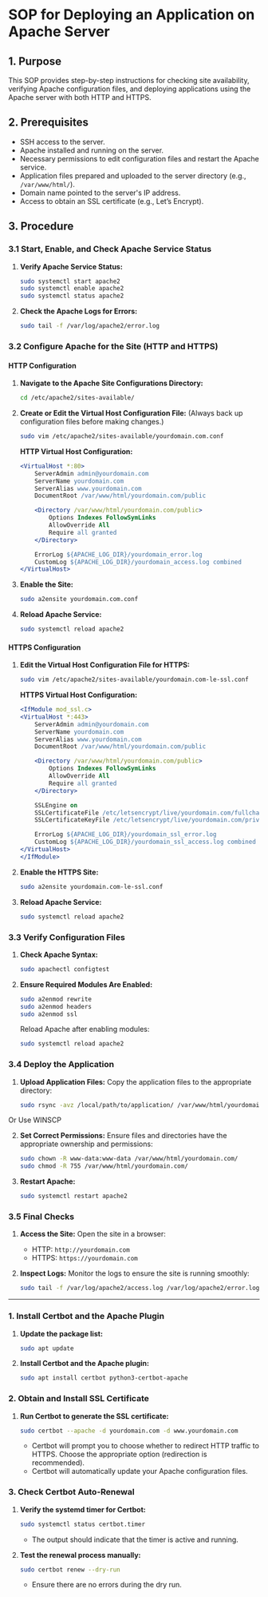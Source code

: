 # SOP for Deploying an Application on Apache Server

## 1. Purpose

This SOP provides step-by-step instructions for checking site availability, verifying Apache configuration files, and deploying applications using the Apache server with both HTTP and HTTPS.

## 2. Prerequisites

- SSH access to the server.
- Apache installed and running on the server.
- Necessary permissions to edit configuration files and restart the Apache service.
- Application files prepared and uploaded to the server directory (e.g., `/var/www/html/`).
- Domain name pointed to the server's IP address.
- Access to obtain an SSL certificate (e.g., Let’s Encrypt).

## 3. Procedure

### 3.1 Start, Enable, and Check Apache Service Status

1. **Verify Apache Service Status:**
   ```bash
   sudo systemctl start apache2
   sudo systemctl enable apache2
   sudo systemctl status apache2
   ```
2. **Check the Apache Logs for Errors:**
   ```bash
   sudo tail -f /var/log/apache2/error.log
   ```

### 3.2 Configure Apache for the Site (HTTP and HTTPS)

#### HTTP Configuration

1. **Navigate to the Apache Site Configurations Directory:**
   ```bash
   cd /etc/apache2/sites-available/
   ```
2. **Create or Edit the Virtual Host Configuration File:** (Always back up configuration files before making changes.)
   ```bash
   sudo vim /etc/apache2/sites-available/yourdomain.com.conf
   ```
   **HTTP Virtual Host Configuration:**
   ```apache
   <VirtualHost *:80>
       ServerAdmin admin@yourdomain.com
       ServerName yourdomain.com
       ServerAlias www.yourdomain.com
       DocumentRoot /var/www/html/yourdomain.com/public

       <Directory /var/www/html/yourdomain.com/public>
           Options Indexes FollowSymLinks
           AllowOverride All
           Require all granted
       </Directory>

       ErrorLog ${APACHE_LOG_DIR}/yourdomain_error.log
       CustomLog ${APACHE_LOG_DIR}/yourdomain_access.log combined
   </VirtualHost>
   ```
3. **Enable the Site:**
   ```bash
   sudo a2ensite yourdomain.com.conf
   ```
4. **Reload Apache Service:**
   ```bash
   sudo systemctl reload apache2
   ```

#### HTTPS Configuration

1. **Edit the Virtual Host Configuration File for HTTPS:**
   ```bash
   sudo vim /etc/apache2/sites-available/yourdomain.com-le-ssl.conf
   ```
   **HTTPS Virtual Host Configuration:**
   ```apache
   <IfModule mod_ssl.c>
   <VirtualHost *:443>
       ServerAdmin admin@yourdomain.com
       ServerName yourdomain.com
       ServerAlias www.yourdomain.com
       DocumentRoot /var/www/html/yourdomain.com/public

       <Directory /var/www/html/yourdomain.com/public>
           Options Indexes FollowSymLinks
           AllowOverride All
           Require all granted
       </Directory>

       SSLEngine on
       SSLCertificateFile /etc/letsencrypt/live/yourdomain.com/fullchain.pem
       SSLCertificateKeyFile /etc/letsencrypt/live/yourdomain.com/privkey.pem

       ErrorLog ${APACHE_LOG_DIR}/yourdomain_ssl_error.log
       CustomLog ${APACHE_LOG_DIR}/yourdomain_ssl_access.log combined
   </VirtualHost>
   </IfModule>
   ```
2. **Enable the HTTPS Site:**
   ```bash
   sudo a2ensite yourdomain.com-le-ssl.conf
   ```
3. **Reload Apache Service:**
   ```bash
   sudo systemctl reload apache2
   ```

### 3.3 Verify Configuration Files

1. **Check Apache Syntax:**
   ```bash
   sudo apachectl configtest
   ```
2. **Ensure Required Modules Are Enabled:**
   ```bash
   sudo a2enmod rewrite
   sudo a2enmod headers
   sudo a2enmod ssl
   ```
   Reload Apache after enabling modules:
   ```bash
   sudo systemctl reload apache2
   ```

### 3.4 Deploy the Application

1. **Upload Application Files:** Copy the application files to the appropriate directory:
   ```bash
   sudo rsync -avz /local/path/to/application/ /var/www/html/yourdomain.com/
   ```

Or Use WINSCP

2. **Set Correct Permissions:** Ensure files and directories have the appropriate ownership and permissions:
   ```bash
   sudo chown -R www-data:www-data /var/www/html/yourdomain.com/
   sudo chmod -R 755 /var/www/html/yourdomain.com/
   ```
3. **Restart Apache:**
   ```bash
   sudo systemctl restart apache2
   ```

### 3.5 Final Checks

1. **Access the Site:** Open the site in a browser:

   - HTTP: `http://yourdomain.com`
   - HTTPS: `https://yourdomain.com`

2. **Inspect Logs:** Monitor the logs to ensure the site is running smoothly:

   ```bash
   sudo tail -f /var/log/apache2/access.log /var/log/apache2/error.log
   ```
------------------------------------------------------------------------------------------------------------------------------------------------------------------------
### 1. Install Certbot and the Apache Plugin
1. **Update the package list:**
   ```bash
   sudo apt update
   ```
2. **Install Certbot and the Apache plugin:**
   ```bash
   sudo apt install certbot python3-certbot-apache
   ```

### 2. Obtain and Install SSL Certificate
1. **Run Certbot to generate the SSL certificate:**
   ```bash
   sudo certbot --apache -d yourdomain.com -d www.yourdomain.com
   ```
   - Certbot will prompt you to choose whether to redirect HTTP traffic to HTTPS. Choose the appropriate option (redirection is recommended).
   - Certbot will automatically update your Apache configuration files.

### 3. Check Certbot Auto-Renewal
1. **Verify the systemd timer for Certbot:**
   ```bash
   sudo systemctl status certbot.timer
   ```
   - The output should indicate that the timer is active and running.

2. **Test the renewal process manually:**
   ```bash
   sudo certbot renew --dry-run
   ```
   - Ensure there are no errors during the dry run.
